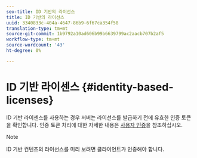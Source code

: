 ```yaml
---
seo-title: ID 기반의 라이선스
title: ID 기반의 라이선스
uuid: 3340833c-404a-4647-86b9-6f67ca354f58
translation-type: tm+mt
source-git-commit: 1b9792a10ad606b99b6639799ac2aacb707b2af5
workflow-type: tm+mt
source-wordcount: '43'
ht-degree: 0%

---
```



# ID 기반 라이센스 {#identity-based-licenses}

ID 기반 라이센스를 사용하는 경우 서버는 라이선스를 발급하기 전에 유효한 인증 토큰을 확인합니다. 인증 토큰 처리에 대한 자세한 내용은 [사용자 인증](../../../aaxs-protecting-content/content-introduction/content-usage-rules/content-authentication/content-user-authentication.md)을 참조하십시오.

>[!NOTE]
>
>ID 기반 컨텐츠의 라이선스를 미리 보려면 클라이언트가 인증해야 합니다.

